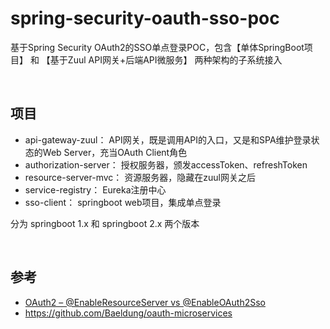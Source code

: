 # spring-security-oauth-sso-poc
基于Spring Security OAuth2的SSO单点登录POC，包含【单体SpringBoot项目】 和 【基于Zuul API网关+后端API微服务】 两种架构的子系统接入

<br>

## 项目

- api-gateway-zuul： API网关，既是调用API的入口，又是和SPA维护登录状态的Web Server，充当OAuth Client角色
- authorization-server： 授权服务器，颁发accessToken、refreshToken
- resource-server-mvc： 资源服务器，隐藏在zuul网关之后
- service-registry： Eureka注册中心
- sso-client： springboot web项目，集成单点登录

分为 springboot 1.x 和 springboot 2.x 两个版本

<br>

## 参考

- [OAuth2 – @EnableResourceServer vs @EnableOAuth2Sso](https://www.baeldung.com/spring-security-oauth2-enable-resource-server-vs-enable-oauth2-sso)
- https://github.com/Baeldung/oauth-microservices

